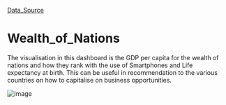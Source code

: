 [Data_Source](https://justit831.sharepoint.com/:x:/s/DataAnalyticsProgramme-NewStandards/EVK1dsCfWvZMpvJzG9QaQk8B1nxx7hYR0KtGfbzJauf94g?e=CR1LFE)

# Wealth_of_Nations
The visualisation in this dashboard is the GDP per capita for the wealth of nations and how they rank with the use of Smartphones and Life expectancy at birth. This can be useful in recommendation to the various countries on how to capitalise on business opportunities.

![image](https://github.com/amike68/Wealth_of_Nations/assets/147053561/83501535-0571-4834-8a16-ddece3f97e0a)
